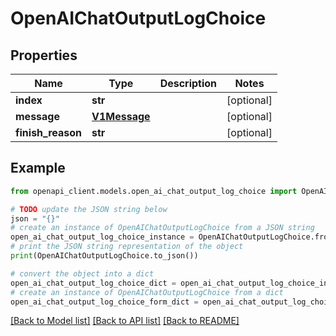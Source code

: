 # OpenAIChatOutputLogChoice


## Properties

Name | Type | Description | Notes
------------ | ------------- | ------------- | -------------
**index** | **str** |  | [optional] 
**message** | [**V1Message**](V1Message.md) |  | [optional] 
**finish_reason** | **str** |  | [optional] 

## Example

```python
from openapi_client.models.open_ai_chat_output_log_choice import OpenAIChatOutputLogChoice

# TODO update the JSON string below
json = "{}"
# create an instance of OpenAIChatOutputLogChoice from a JSON string
open_ai_chat_output_log_choice_instance = OpenAIChatOutputLogChoice.from_json(json)
# print the JSON string representation of the object
print(OpenAIChatOutputLogChoice.to_json())

# convert the object into a dict
open_ai_chat_output_log_choice_dict = open_ai_chat_output_log_choice_instance.to_dict()
# create an instance of OpenAIChatOutputLogChoice from a dict
open_ai_chat_output_log_choice_form_dict = open_ai_chat_output_log_choice.from_dict(open_ai_chat_output_log_choice_dict)
```
[[Back to Model list]](../README.md#documentation-for-models) [[Back to API list]](../README.md#documentation-for-api-endpoints) [[Back to README]](../README.md)


